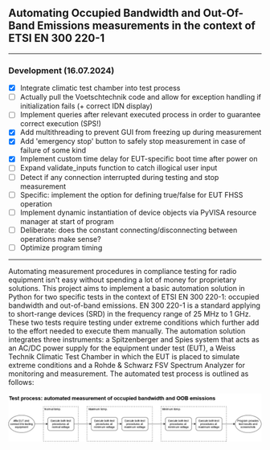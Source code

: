 ## Automating Occupied Bandwidth and Out-Of-Band Emissions measurements in the context of ETSI EN 300 220-1

---
### Development (16.07.2024)

- [x] Integrate climatic test chamber into test process
- [ ] Actually pull the Voetschtechnik code and allow for exception handling if initialization fails (+ correct IDN display)
- [ ] Implement queries after relevant executed process in order to guarantee correct execution (SPS!)
- [x] Add multithreading to prevent GUI from freezing up during measurement
- [x] Add 'emergency stop' button to safely stop measurement in case of failure of some kind
- [x] Implement custom time delay for EUT-specific boot time after power on
- [ ] Expand validate_inputs function to catch illogical user input
- [ ] Detect if any connection interrupted during testing and stop measurement
- [ ] Specific: implement the option for defining true/false for EUT FHSS operation
- [ ] Implement dynamic instantiation of device objects via PyVISA resource manager at start of program
- [ ] Deliberate: does the constant connecting/disconnecting between operations make sense?
- [ ] Optimize program timing

---

Automating measurement procedures in compliance testing for radio equipment isn't easy without spending a lot of money for proprietary solutions. This project aims to implement a basic automation solution in Python for two specific tests in the context of ETSI EN 300 220-1: occupied bandwidth and out-of-band emissions. EN 300 220-1 is a standard applying to short-range devices (SRD) in the frequency range of 25 MHz to 1 GHz. These two tests require testing under extreme conditions which further add to the effort needed to execute them manually. The automation solution integrates three instruments: a Spitzenberger and Spies system that acts as an AC/DC power supply for the equipment under test (EUT), a Weiss Technik Climatic Test Chamber in which the EUT is placed to simulate extreme conditions and a Rohde & Schwarz FSV Spectrum Analyzer for monitoring and measurement. The automated test process is outlined as follows:

<div style="text-align: center;"><img src="media/testprocess_OB-OOB.png" alt="Automated Test Process Diagram" width="800"/></div>
